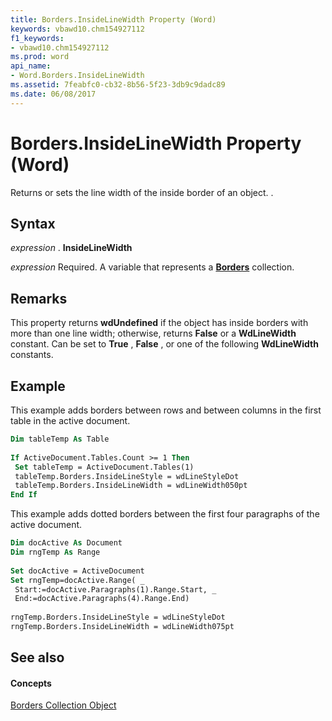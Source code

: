 ```yaml
---
title: Borders.InsideLineWidth Property (Word)
keywords: vbawd10.chm154927112
f1_keywords:
- vbawd10.chm154927112
ms.prod: word
api_name:
- Word.Borders.InsideLineWidth
ms.assetid: 7feabfc0-cb32-8b56-5f23-3db9c9dadc89
ms.date: 06/08/2017
---
```



# Borders.InsideLineWidth Property (Word)

Returns or sets the line width of the inside border of an object. .


## Syntax

 _expression_ . **InsideLineWidth**

 _expression_ Required. A variable that represents a **[Borders](borders-object-word.md)** collection.


## Remarks

This property returns **wdUndefined** if the object has inside borders with more than one line width; otherwise, returns **False** or a **WdLineWidth** constant. Can be set to **True** , **False** , or one of the following **WdLineWidth** constants.


## Example

This example adds borders between rows and between columns in the first table in the active document.


```vb
Dim tableTemp As Table 
 
If ActiveDocument.Tables.Count >= 1 Then 
 Set tableTemp = ActiveDocument.Tables(1) 
 tableTemp.Borders.InsideLineStyle = wdLineStyleDot 
 tableTemp.Borders.InsideLineWidth = wdLineWidth050pt 
End If
```

This example adds dotted borders between the first four paragraphs of the active document.




```vb
Dim docActive As Document 
Dim rngTemp As Range 
 
Set docActive = ActiveDocument 
Set rngTemp=docActive.Range( _ 
 Start:=docActive.Paragraphs(1).Range.Start, _ 
 End:=docActive.Paragraphs(4).Range.End) 
 
rngTemp.Borders.InsideLineStyle = wdLineStyleDot 
rngTemp.Borders.InsideLineWidth = wdLineWidth075pt
```


## See also


#### Concepts


[Borders Collection Object](borders-object-word.md)

